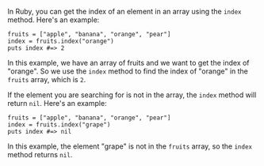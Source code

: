In Ruby, you can get the index of an element in an array using the `index` method. Here's an example:

```
fruits = ["apple", "banana", "orange", "pear"]
index = fruits.index("orange")
puts index #=> 2
```

In this example, we have an array of fruits and we want to get the index of "orange". So we use the `index` method to find the index of "orange" in the `fruits` array, which is `2`.

If the element you are searching for is not in the array, the `index` method will return `nil`. Here's an example:

```
fruits = ["apple", "banana", "orange", "pear"]
index = fruits.index("grape")
puts index #=> nil
```

In this example, the element "grape" is not in the `fruits` array, so the `index` method returns `nil`.